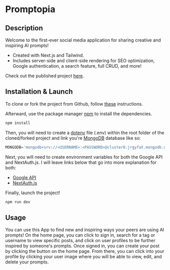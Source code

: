 # Promptopia

## Description

Welcome to the first-ever social media application for sharing creative and inspiring AI prompts!
* Created with Next.js and Tailwind.
* Includes server-side and client-side rendering for SEO optimization, Google authentication, a search feature, full CRUD, and more!

Check out the published project [here](https://ai-prompt-sharing-five.vercel.app/).

## Installation & Launch

To clone or fork the project from Github, follow [these](https://docs.github.com/en/desktop/contributing-and-collaborating-using-github-desktop/adding-and-cloning-repositories/cloning-and-forking-repositories-from-github-desktop) instructions.

Afterward, use the package manager [npm](https://www.npmjs.com/) to install the dependencies.

```bash
npm install
```

Then, you will need to create a [dotenv](https://www.npmjs.com/package/dotenv) file (.env) within the root folder of the cloned/forked project and link you're [MongoDB](https://www.mongodb.com/docs/atlas/) database like so:

```javascript
MONGODB='mongodb+srv://<USERNAME>:<PASSWORD>@cluster0.jrgyfat.mongodb.net/restaurantfinder?retryWrites=true&w=majority'
```

Next, you will need to create environment variables for both the Google API and NextAuth.js. I will leave links below that go into more explanation for both:
* [Google API](https://cloud.google.com/apis/docs/getting-started)
* [NextAuth.js](https://next-auth.js.org/configuration/options)

Finally, launch the project!

```bash
npm run dev
```

## Usage

You can use this App to find new and inspiring ways your peers are using AI prompts! On the home page, you can click to sign in, search for a tag or username to view specific posts, and click on user profiles to be further inspired by someone's prompts. Once signed in, you can create your post by clicking the button on the home page. From there, you can click into your profile by clicking your user image where you will be able to view, edit, and delete your prompts.
